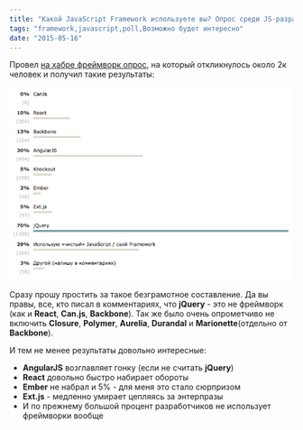 ```yaml
---
title: "Какой JavaScript Framework используете вы? Опрос среди JS-разработчиков"
tags: "framework,javascript,poll,Возможно будет интересно"
date: "2015-05-16"
---
```


Провел [на хабре фреймворк опрос](https://habrahabr.ru/post/257825/), на который откликнулось около 2к человек и получил такие результаты:

![js-frameworks-poll](images/Screenshot-2015-05-16-14.36.38.png)

Сразу прошу простить за такое безграмотное составление. Да вы правы, все, кто писал в комментариях, что **jQuery** - это не фреймворк (как и **React**, **Can.js**, **Backbone**). Так же было очень опрометчиво не включить **Closure**, **Polymer**, **Aurelia**, **Durandal** и **Marionette**(отдельно от **Backbone**).

И тем не менее результаты довольно интересные:

- **AngularJS** возглавляет гонку (если не считать **jQuery**)
- **React** довольно быстро набирает обороты
- **Ember** не набрал и 5% - для меня это стало сюрпризом
- **Ext.js** - медленно умирает цепляясь за энтерпразы
- И по прежнему большой процент разработчиков не использует фреймворки вообще
